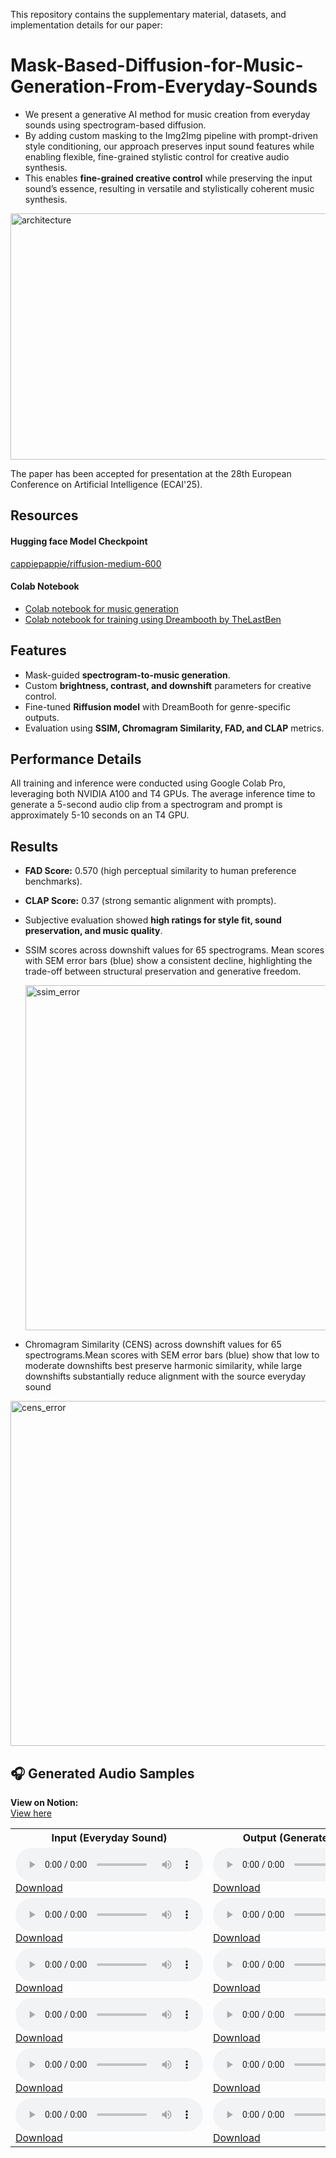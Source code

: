 This repository contains the supplementary material, datasets, and implementation details for our paper:

# Mask-Based-Diffusion-for-Music-Generation-From-Everyday-Sounds

- We present a generative AI method for music creation from everyday sounds using spectrogram-based diffusion.
- By adding custom masking to the Img2Img pipeline with prompt-driven style conditioning, our approach preserves input sound features while enabling flexible, fine-grained stylistic control for creative audio synthesis.
- This enables **fine-grained creative control** while preserving the input sound’s essence, resulting in versatile and stylistically coherent music synthesis.
  
<img width="854" height="394" alt="architecture" src="https://github.com/user-attachments/assets/871c70dd-197f-4938-a5d8-1e71b343c98c" />


The paper has been accepted for presentation at the 28th European Conference on Artificial Intelligence (ECAI'25).


## Resources 
#### Hugging face Model Checkpoint
[cappiepappie/riffusion-medium-600](https://huggingface.co/cappiepappie/riffusion-medium-600)

#### Colab Notebook
- [Colab notebook for music generation](https://drive.google.com/file/d/1URqlhw0f7tgZa-iFlKfyM8M7d9ptpTro/view?usp=sharing)
- [Colab notebook for training using Dreambooth by TheLastBen](https://colab.research.google.com/github/TheLastBen/fast-stable-diffusion/blob/main/fast-DreamBooth.ipynb)

## Features

- Mask-guided **spectrogram-to-music generation**.
- Custom **brightness, contrast, and downshift** parameters for creative control.
- Fine-tuned **Riffusion model** with DreamBooth for genre-specific outputs.
- Evaluation using **SSIM, Chromagram Similarity, FAD, and CLAP** metrics.

## Performance Details
All training and inference were conducted using Google Colab Pro, leveraging both NVIDIA A100 and T4 GPUs. The average inference time to generate a 5-second audio clip from a spectrogram and prompt is approximately 5-10 seconds on an T4 GPU.

## Results

- **FAD Score:** 0.570 (high perceptual similarity to human preference benchmarks).
- **CLAP Score:** 0.37 (strong semantic alignment with prompts).
- Subjective evaluation showed **high ratings for style fit, sound preservation, and music quality**.

- SSIM scores across downshift values for 65 spectrograms. Mean scores with SEM error bars (blue) show a consistent decline, highlighting the trade-off between structural preservation and generative freedom.

  <img width="850" height="552" alt="ssim_error" src="https://github.com/user-attachments/assets/a7af4cc0-9d62-421e-aca8-c7b0037bf7f7" />


- Chromagram Similarity (CENS) across downshift values for 65 spectrograms.Mean scores with SEM error bars (blue) show that low to moderate downshifts best preserve harmonic similarity, while large downshifts substantially reduce alignment with the source everyday sound
  
<img width="850" height="552" alt="cens_error" src="https://github.com/user-attachments/assets/c28e4c35-3fd9-46e8-8b41-aaebf35a06ef" />

## 🎧 Generated Audio Samples

**View on Notion:**  
[View here](https://scandalous-baritone-3ee.notion.site/Output-195b1c1a93fc809c9e97d00050a2926a)

<table>
  <tr>
    <th>Input (Everyday Sound)</th>
    <th>Output (Generated Music)</th>
  </tr>
  <tr>
    <td>
      <audio controls>
        <source src="Samples/everyday_sound/clock_tick.wav" type="audio/wav">
        Your browser does not support the audio element.
      </audio>
      <br>
      <a href="Samples/everyday_sound/clock_tick.wav" download>Download</a>
    </td>
    <td>
      <audio controls>
        <source src="Samples/generated_music/sample1_output.wav" type="audio/wav">
        Your browser does not support the audio element.
      </audio>
      <br>
      <a href="Samples/generated_music/sample1_output.wav" download>Download</a>
    </td>
  </tr>
  <tr>
    <td>
      <audio controls>
        <source src="Samples/everyday_sound/sample2_input.wav" type="audio/wav">
        Your browser does not support the audio element.
      </audio>
      <br>
      <a href="Samples/everyday_sound/sample2_input.wav" download>Download</a>
    </td>
    <td>
      <audio controls>
        <source src="Samples/generated_music/sample2_output.wav" type="audio/wav">
        Your browser does not support the audio element.
      </audio>
      <br>
      <a href="Samples/generated_music/sample2_output.wav" download>Download</a>
    </td>
  </tr>
  <tr>
    <td>
      <audio controls>
        <source src="Samples/everyday_sound/sample3_input.wav" type="audio/wav">
        Your browser does not support the audio element.
      </audio>
      <br>
      <a href="Samples/everyday_sound/sample3_input.wav" download>Download</a>
    </td>
    <td>
      <audio controls>
        <source src="Samples/generated_music/sample3_output.wav" type="audio/wav">
        Your browser does not support the audio element.
      </audio>
      <br>
      <a href="Samples/generated_music/sample3_output.wav" download>Download</a>
    </td>
  </tr>
  <tr>
    <td>
      <audio controls>
        <source src="Samples/everyday_sound/sample4_input.wav" type="audio/wav">
        Your browser does not support the audio element.
      </audio>
      <br>
      <a href="Samples/everyday_sound/sample4_input.wav" download>Download</a>
    </td>
    <td>
      <audio controls>
        <source src="Samples/generated_music/sample4_output.wav" type="audio/wav">
        Your browser does not support the audio element.
      </audio>
      <br>
      <a href="Samples/generated_music/sample4_output.wav" download>Download</a>
    </td>
  </tr>
  <tr>
    <td>
      <audio controls>
        <source src="Samples/everyday_sound/sample5_input.wav" type="audio/wav">
        Your browser does not support the audio element.
      </audio>
      <br>
      <a href="Samples/everyday_sound/sample5_input.wav" download>Download</a>
    </td>
    <td>
      <audio controls>
        <source src="Samples/generated_music/sample5_output.wav" type="audio/wav">
        Your browser does not support the audio element.
      </audio>
      <br>
      <a href="Samples/generated_music/sample5_output.wav" download>Download</a>
    </td>
  </tr>
  <tr>
    <td>
      <audio controls>
        <source src="Samples/everyday_sound/sample6_input.wav" type="audio/wav">
        Your browser does not support the audio element.
      </audio>
      <br>
      <a href="Samples/everyday_sound/sample6_input.wav" download>Download</a>
    </td>
    <td>
      <audio controls>
        <source src="Samples/generated_music/sample6_output.wav" type="audio/wav">
        Your browser does not support the audio element.
      </audio>
      <br>
      <a href="Samples/generated_music/sample6_output.wav" download>Download</a>
       </td>
  </tr>
</table>
